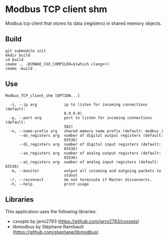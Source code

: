 # Modbus TCP client shm

Modbus tcp client that stores its data (registers) in shared memory objects.

## Build
```
git submodule init
mkdir build
cd build
cmake .. -DCMAKE_CXX_COMPILER=$(which clang++)
cmake -build . 
```

## Use
```
Modbus_TCP_client_shm [OPTION...]

  -i, --ip arg            ip to listen for incoming connections (default: 
                          0.0.0.0)
  -p, --port arg          port to listen for incoming connections (default: 
                          502)
  -n, --name-prefix arg   shared memory name prefix (default: modbus_)
      --do_registers arg  number of digital output registers (default: 
                          65536)
      --di_registers arg  number of digital input registers (default: 
                          65536)
      --ao_registers arg  number of analog output registers (default: 
                          65536)
      --ai_registers arg  number of analog input registers (default: 65536)
  -m, --monitor           output all incoming and outgoing packets to 
                          stdout
  -r, --reconnect         do not terminate if Master disconnects.
  -h, --help              print usage
```

## Libraries
This application uses the following libraries:
- cxxopts by jarro2783 (https://github.com/jarro2783/cxxopts)
- libmodbus by Stéphane Raimbault (https://github.com/stephane/libmodbus)